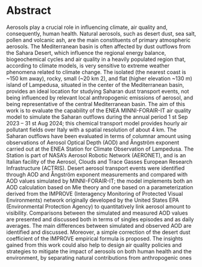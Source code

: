 # Abstract 
Aerosols play a crucial role in influencing climate, air quality and, consequently, human health. Natural
aerosols, such as desert dust, sea salt, pollen and volcanic ash, are the main constituents of primary atmospheric
aerosols.
The Mediterranean basin is often affected by dust outflows from the Sahara Desert, which influence the
regional energy balance, biogeochemical cycles and air quality in a heavily populated region that, according to
climate models, is very sensitive to extreme weather phenomena related to climate change.
The isolated (the nearest coast is ~150 km away), rocky, small (~20 km
2), and flat (higher elevation ~130 m)
island of Lampedusa, situated in the center of the Mediterranean basin, provides an ideal location for studying
Saharan dust transport events, not being influenced by relevant local anthropogenic emissions of aerosol, and
being representative of the central Mediterranean basin.
The aim of this work is to evaluate the capability of the ENEA MINNI-FORAIR-IT air quality model to
simulate the Saharan outflows during the annual period 1
st Sep 2023 – 31
st Aug 2024; this chemical transport
model provides hourly air pollutant fields over Italy with a spatial resolution of about 4 km.
The Saharan outflows have been evaluated in terms of columnar amount using observations of Aerosol Optical
Depth (AOD) and Ångström exponent carried out at the ENEA Station for Climate Observation of Lampedusa.
The Station is part of NASA’s Aerosol Robotic Network (AERONET), and is an Italian facility of the Aerosol,
Clouds and Trace Gasses European Research Infrastructure (ACTRIS).
Desert aerosol transport events were identified through AOD and Ångström exponent measurements and
compared with AOD values simulated by MINNI-FORAIR-IT; the model implements both an AOD
calculation based on Mie theory and one based on a parameterization derived from the IMPROVE (Interagency
Monitoring of Protected Visual Environments) network originally developed by the United States EPA
(Environmental Protection Agency) to quantitatively link aerosol amount to visibility. Comparisons between
the simulated and measured AOD values are presented and discussed both in terms of singles episodes and as
daily averages. The main differences between simulated and observed AOD are identified and discussed.
Moreover, a simple correction of the desert dust coefficient of the IMPROVE empirical formula is proposed.
The insights gained from this work could also help to design air quality policies and strategies to mitigate the
impact of aerosols on both human health and the environment, by separating natural contributions from
anthropogenic ones
